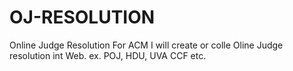 # OJ-RESOLUTION
Online Judge Resolution For ACM
I will create or colle Oline Judge resolution int Web. ex. POJ, HDU, UVA CCF etc.
